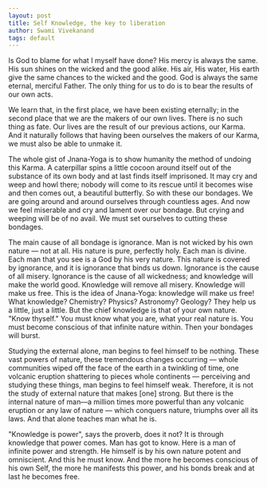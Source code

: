 ```yaml
---
layout: post
title: Self Knowledge, the key to liberation
author: Swami Vivekanand
tags: default
--- 
```

Is God to blame for what I myself have done? His mercy is always the same. His sun shines on the wicked and the good alike. His air, His water, His earth give the same chances to the wicked and the good. God is always the same eternal, merciful Father. The only thing for us to do is to bear the results of our own acts.

We learn that, in the first place, we have been existing eternally; in the second place that we are the makers of our own lives. There is no such thing as fate. Our lives are the result of our previous actions, our Karma. And it naturally follows that having been ourselves the makers of our Karma, we must also be able to unmake it.

The whole gist of Jnana-Yoga is to show humanity the method of undoing this Karma. A caterpillar spins a little cocoon around itself out of the substance of its own body and at last finds itself imprisoned. It may cry and weep and howl there; nobody will come to its rescue until it becomes wise and then comes out, a beautiful butterfly. So with these our bondages. We are going around and around ourselves through countless ages. And now we feel miserable and cry and lament over our bondage. But crying and weeping will be of no avail. We must set ourselves to cutting these bondages.

The main cause of all bondage is ignorance. Man is not wicked by his own nature — not at all. His nature is pure, perfectly holy. Each man is divine. Each man that you see is a God by his very nature. This nature is covered by ignorance, and it is ignorance that binds us down. Ignorance is the cause of all misery. Ignorance is the cause of all wickedness; and knowledge will make the world good. Knowledge will remove all misery. Knowledge will make us free. This is the idea of Jnana-Yoga: knowledge will make us free! What knowledge? Chemistry? Physics? Astronomy? Geology? They help us a little, just a little. But the chief knowledge is that of your own nature. "Know thyself." You must know what you are, what your real nature is. You must become conscious of that infinite nature within. Then your bondages will burst.

Studying the external alone, man begins to feel himself to be nothing. These vast powers of nature, these tremendous changes occurring — whole communities wiped off the face of the earth in a twinkling of time, one volcanic eruption shattering to pieces whole continents — perceiving and studying these things, man begins to feel himself weak. Therefore, it is not the study of external nature that makes [one] strong. But there is the internal nature of man—a million times more powerful than any volcanic eruption or any law of nature — which conquers nature, triumphs over all its laws. And that alone teaches man what he is.

"Knowledge is power", says the proverb, does it not? It is through knowledge that power comes. Man has got to know. Here is a man of infinite power and strength. He himself is by his own nature potent and omniscient. And this he must know. And the more he becomes conscious of his own Self, the more he manifests this power, and his bonds break and at last he becomes free.